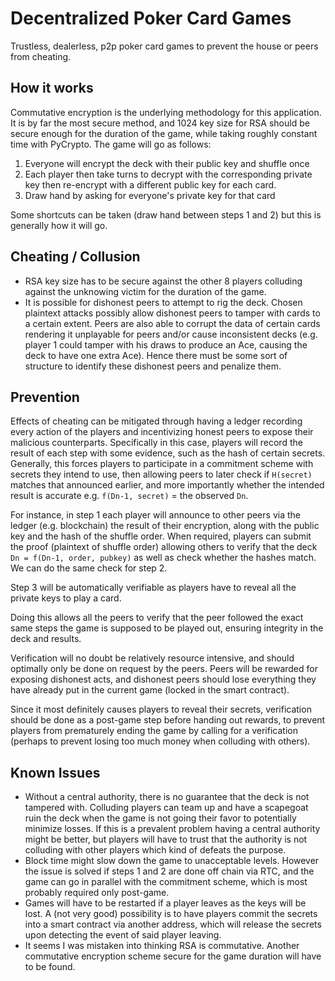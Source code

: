 # Decentralized Poker Card Games

Trustless, dealerless, p2p poker card games to prevent the house or peers from cheating.

## How it works
Commutative encryption is the underlying methodology for this application. It is by far the most secure method, and 1024 key size for RSA should be secure enough for the duration of the game, while taking roughly constant time with PyCrypto. The game will go as follows:

1. Everyone will encrypt the deck with their public key and shuffle once
2. Each player then take turns to decrypt with the corresponding private key then re-encrypt with a different public key for each card. 
3. Draw hand by asking for everyone's private key for that card

Some shortcuts can be taken (draw hand between steps 1 and 2) but this is generally how it will go.

## Cheating / Collusion
- RSA key size has to be secure against the other 8 players colluding against the unknowing victim for the duration of the game.
- It is possible for dishonest peers to attempt to rig the deck. Chosen plaintext attacks possibly allow dishonest peers to tamper with cards to a certain extent. Peers are also able to corrupt the data of certain cards rendering it unplayable for peers and/or cause inconsistent decks (e.g. player 1 could tamper with his draws to produce an Ace, causing the deck to have one extra Ace). Hence there must be some sort of structure to identify these dishonest peers and penalize them.

## Prevention
Effects of cheating can be mitigated through having a ledger recording every action of the players and incentivizing honest peers to expose their malicious counterparts. Specifically in this case, players will record the result of each step with some evidence, such as the hash of certain secrets. Generally, this forces players to participate in a commitment scheme with secrets they intend to use, then allowing peers to later check if `H(secret)` matches that announced earlier, and more importantly whether the intended result is accurate e.g. `f(Dn-1, secret)` = the observed `Dn`.

For instance, in step 1 each player will announce to other peers via the ledger (e.g. blockchain) the result of their encryption, along with the public key and the hash of the shuffle order. When required, players can submit the proof (plaintext of shuffle order) allowing others to verify that the deck `Dn = f(Dn-1, order, pubkey)` as well as check whether the hashes match. We can do the same check for step 2.

Step 3 will be automatically verifiable as players have to reveal all the private keys to play a card.

Doing this allows all the peers to verify that the peer followed the exact same steps the game is supposed to be played out, ensuring integrity in the deck and results.

Verification will no doubt be relatively resource intensive, and should optimally only be done on request by the peers. Peers will be rewarded for exposing dishonest acts, and dishonest peers should lose everything they have already put in the current game (locked in the smart contract). 

Since it most definitely causes players to reveal their secrets, verification should be done as a post-game step before handing out rewards, to prevent players from prematurely ending the game by calling for a verification (perhaps to prevent losing too much money when colluding with others).

## Known Issues
- Without a central authority, there is no guarantee that the deck is not tampered with. Colluding players can team up and have a scapegoat ruin the deck when the game is not going their favor to potentially minimize losses. If this is a prevalent problem having a central authority might be better, but players will have to trust that the authority is not colluding with other players which kind of defeats the purpose.
- Block time might slow down the game to unacceptable levels. However the issue is solved if steps 1 and 2 are done off chain via RTC, and the game can go in parallel with the commitment scheme, which is most probably required only post-game.
- Games will have to be restarted if a player leaves as the keys will be lost. A (not very good) possibility is to have players commit the secrets into a smart contract via another address, which will release the secrets upon detecting the event of said player leaving.
- It seems I was mistaken into thinking RSA is commutative. Another commutative encryption scheme secure for the game duration will have to be found.
